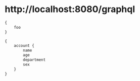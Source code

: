 # http://localhost:8080/graphql

```graphql
{
    foo
}
```

```graphql
{
    account {
        name
        age
        department
        sex
    }
}
```